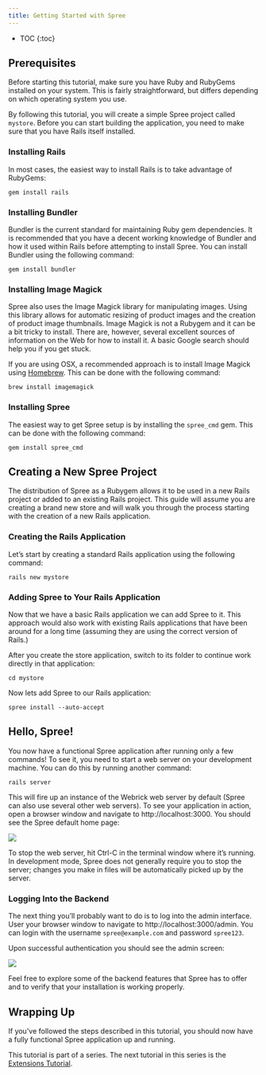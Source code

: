 ```yaml
---
title: Getting Started with Spree
---
```


* TOC
{:toc}

## Prerequisites 

Before starting this tutorial, make sure you have Ruby and RubyGems installed on your system. This is fairly straightforward, but differs depending on which operating system you use.

By following this tutorial, you will create a simple Spree project called `mystore`. Before you can start building the application, you need to make sure that you have Rails itself installed.

### Installing Rails

In most cases, the easiest way to install Rails is to take advantage of RubyGems:

`gem install rails`

### Installing Bundler

Bundler is the current standard for maintaining Ruby gem dependencies. It is recommended that you have a decent working knowledge of Bundler and how it used within Rails before attempting to install Spree. You can install Bundler using the following command:

`gem install bundler`

### Installing Image Magick

Spree also uses the Image Magick library for manipulating images. Using this library allows for automatic resizing of product images and the creation of product image thumbnails. Image Magick is not a Rubygem and it can be a bit tricky to install. There are, however, several excellent sources of information on the Web for how to install it. A basic Google search should help you if you get stuck.

If you are using OSX, a recommended approach is to install Image Magick using [Homebrew](http://mxcl.github.com/homebrew/). This can be done with the following command:

`brew install imagemagick`

### Installing Spree

The easiest way to get Spree setup is by installing the `spree_cmd` gem. This can be done with the following command:

`gem install spree_cmd`


## Creating a New Spree Project

The distribution of Spree as a Rubygem allows it to be used in a new Rails project or added to an existing Rails project. This guide will assume you are creating a brand new store and will walk you through the process starting with the creation of a new Rails application.

### Creating the Rails Application

Let’s start by creating a standard Rails application using the following command:

`rails new mystore`

### Adding Spree to Your Rails Application

Now that we have a basic Rails application we can add Spree to it. This approach would also work with existing Rails applications that have been around for a long time (assuming they are using the correct version of Rails.)

After you create the store application, switch to its folder to continue work directly in that application:

`cd mystore`

Now lets add Spree to our Rails application:

`spree install --auto-accept`

## Hello, Spree!

You now have a functional Spree application after running only a few commands! To see it, you need to start a web server on your development machine. You can do this by running another command:

`rails server`

This will fire up an instance of the Webrick web server by default (Spree can also use several other web servers). To see your application in action, open a browser window and navigate to http://localhost:3000. You should see the Spree default home page:

![](http://guides.spreecommerce.com/images/spree_welcome.png)

To stop the web server, hit Ctrl-C in the terminal window where it’s running. In development mode, Spree does not generally require you to stop the server; changes you make in files will be automatically picked up by the server.

### Logging Into the Backend

The next thing you’ll probably want to do is to log into the admin interface. User your browser window to navigate to http://localhost:3000/admin. You can login with the username `spree@example.com` and password `spree123`.

Upon successful authentication you should see the admin screen:

![](http://guides.spreecommerce.com/images/analytics/overview.png)

Feel free to explore some of the backend features that Spree has to offer and to verify that your installation is working properly.

## Wrapping Up

If you've followed the steps described in this tutorial, you should now have a fully functional Spree application up and running. 

This tutorial is part of a series. The next tutorial in this series is the [Extensions Tutorial](/developer/tutorial/extensions).
